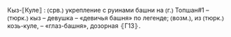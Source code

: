 ---
---

Кыз-⟦Куле⟧
: ⦅срв.⦆ укрепление с руинами башни на ⦅г.⦆ Топшан#1 – ⦅тюрк.⦆ кыз – девушка – «девичья башня» по легенде; ⦅возм.⦆, из ⦅тюрк.⦆ козь-куле, – «глаз-башня», дозорная ⦃Г13⦄.

